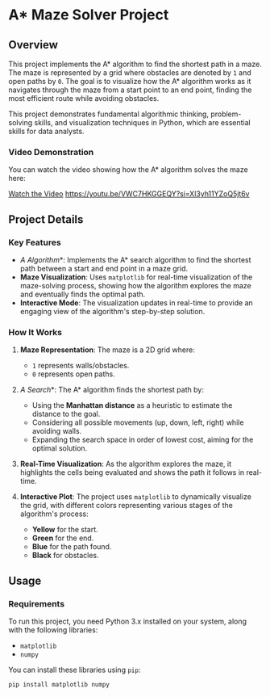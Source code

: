 # A* Maze Solver Project

## Overview

This project implements the A* algorithm to find the shortest path in a maze. The maze is represented by a grid where obstacles are denoted by `1` and open paths by `0`. The goal is to visualize how the A* algorithm works as it navigates through the maze from a start point to an end point, finding the most efficient route while avoiding obstacles.

This project demonstrates fundamental algorithmic thinking, problem-solving skills, and visualization techniques in Python, which are essential skills for data analysts.

### Video Demonstration

You can watch the video showing how the A* algorithm solves the maze here:

[Watch the Video](https://youtu.be/VWC7HKGGEQY?si=Xl3yh11YZoQ5jt6v)
https://youtu.be/VWC7HKGGEQY?si=Xl3yh11YZoQ5jt6v

## Project Details

### Key Features

- **A* Algorithm**: Implements the A* search algorithm to find the shortest path between a start and end point in a maze grid.
- **Maze Visualization**: Uses `matplotlib` for real-time visualization of the maze-solving process, showing how the algorithm explores the maze and eventually finds the optimal path.
- **Interactive Mode**: The visualization updates in real-time to provide an engaging view of the algorithm's step-by-step solution.

### How It Works

1. **Maze Representation**: The maze is a 2D grid where:
   - `1` represents walls/obstacles.
   - `0` represents open paths.

2. **A* Search**: The A* algorithm finds the shortest path by:
   - Using the **Manhattan distance** as a heuristic to estimate the distance to the goal.
   - Considering all possible movements (up, down, left, right) while avoiding walls.
   - Expanding the search space in order of lowest cost, aiming for the optimal solution.

3. **Real-Time Visualization**: As the algorithm explores the maze, it highlights the cells being evaluated and shows the path it follows in real-time.

4. **Interactive Plot**: The project uses `matplotlib` to dynamically visualize the grid, with different colors representing various stages of the algorithm's process:
   - **Yellow** for the start.
   - **Green** for the end.
   - **Blue** for the path found.
   - **Black** for obstacles.

## Usage

### Requirements

To run this project, you need Python 3.x installed on your system, along with the following libraries:
- `matplotlib`
- `numpy`

You can install these libraries using `pip`:

```bash
pip install matplotlib numpy
